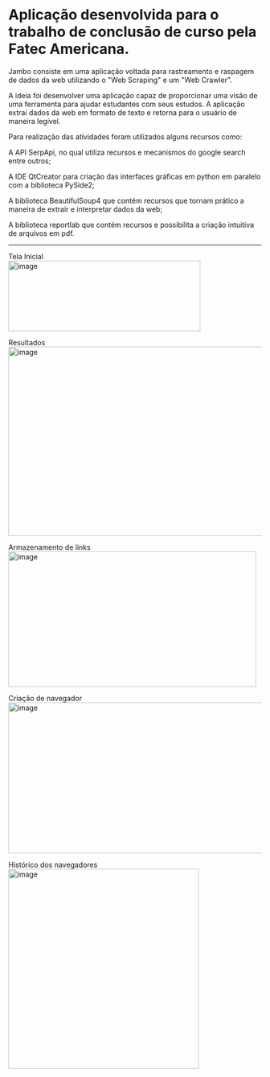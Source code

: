 # Aplicação desenvolvida para o trabalho de conclusão de curso pela Fatec Americana.

Jambo consiste em uma aplicação voltada para rastreamento e raspagem de dados da web utilizando o "Web Scraping" e um "Web Crawler".

A ideia foi desenvolver uma aplicação capaz de proporcionar uma visão de uma ferramenta para ajudar estudantes com seus estudos. A aplicação extrai dados da web em formato de texto e retorna para o usuário de maneira legível.

Para realização das atividades foram utilizados alguns recursos como:

A API SerpApi, no qual utiliza recursos e mecanismos do google search entre outros;

A IDE QtCreator para criação das interfaces gráficas em python em paralelo com a biblioteca PySide2;

A biblioteca BeautifulSoup4 que contém recursos que tornam prático a maneira de extrair e interpretar dados da web;

A biblioteca reportlab que contém recursos e possibilita a criação intuitiva de arquivos em pdf.

---

Tela Inicial<br>
<img width="382" height="140" alt="image" src="https://github.com/user-attachments/assets/8131b53e-f17f-4056-8ebc-c47b4ffed73f" />

Resultados<br>
<img width="619" height="376" alt="image" src="https://github.com/user-attachments/assets/a7f385fe-0549-4f76-b561-3ccfa49f4689" />

Armazenamento de links<br>
<img width="493" height="269" alt="image" src="https://github.com/user-attachments/assets/6d94c0b8-bf48-4fa6-b208-9f72e39dd119" />

Criação de navegador<br>
<img width="505" height="300" alt="image" src="https://github.com/user-attachments/assets/a0526390-3807-4e4f-9cad-c18fd7761326" />

Histórico dos navegadores<br>
<img width="379" height="397" alt="image" src="https://github.com/user-attachments/assets/b93d4cf2-7f10-4cca-a993-470ee03ee73c" />
